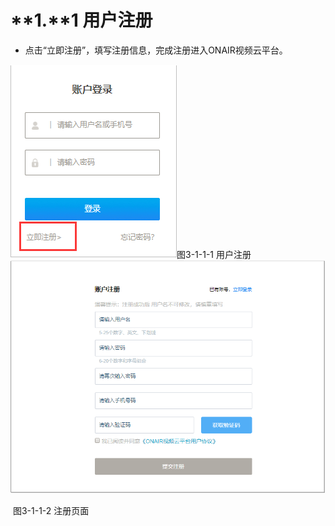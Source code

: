 # **1.**1 **用户注册**

- 点击“立即注册”，填写注册信息，完成注册进入ONAIR视频云平台。

![img](../images/4.png)图3-1-1-1 用户注册 ![img](../images/5.png) 

​	图3-1-1-2 注册页面